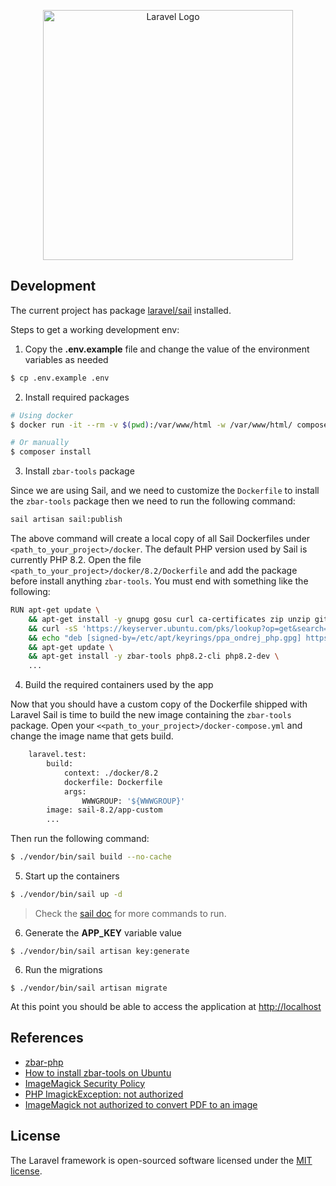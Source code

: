 <p align="center"><a href="https://laravel.com" target="_blank"><img src="https://raw.githubusercontent.com/laravel/art/master/logo-lockup/5%20SVG/2%20CMYK/1%20Full%20Color/laravel-logolockup-cmyk-red.svg" width="400" alt="Laravel Logo"></a></p>

## Development

The current project has package [laravel/sail](https://packagist.org/packages/laravel/sail) installed.

Steps to get a working development env:

1. Copy the **.env.example** file and change the value of the environment variables as needed

```bash
$ cp .env.example .env
```
2. Install required packages

```bash
# Using docker
$ docker run -it --rm -v $(pwd):/var/www/html -w /var/www/html/ composer install

# Or manually
$ composer install 
```

3. Install `zbar-tools` package

Since we are using Sail, and we need to customize the `Dockerfile` to install the `zbar-tools` package then we need to
run the following command:

```bash
sail artisan sail:publish
```

The above command will create a local copy of all Sail Dockerfiles under `<path_to_your_project>/docker`. The default
PHP version used by Sail is currently PHP 8.2. Open the file `<path_to_your_project>/docker/8.2/Dockerfile` and add the
package before install anything `zbar-tools`. You must end with something like the following:

```bash
RUN apt-get update \
    && apt-get install -y gnupg gosu curl ca-certificates zip unzip git supervisor sqlite3 libcap2-bin libpng-dev python2 dnsutils \
    && curl -sS 'https://keyserver.ubuntu.com/pks/lookup?op=get&search=0x14aa40ec0831756756d7f66c4f4ea0aae5267a6c' | gpg --dearmor | tee /etc/apt/keyrings/ppa_ondrej_php.gpg > /dev/null \
    && echo "deb [signed-by=/etc/apt/keyrings/ppa_ondrej_php.gpg] https://ppa.launchpadcontent.net/ondrej/php/ubuntu jammy main" > /etc/apt/sources.list.d/ppa_ondrej_php.list \
    && apt-get update \
    && apt-get install -y zbar-tools php8.2-cli php8.2-dev \ 
    ...
```

4. Build the required containers used by the app

Now that you should have a custom copy of the Dockerfile shipped with Laravel Sail is time to build the new image
containing the `zbar-tools` package. Open your `<<path_to_your_project>/docker-compose.yml` and change the image name
that gets build. 
```bash
    laravel.test:
        build:
            context: ./docker/8.2
            dockerfile: Dockerfile
            args:
                WWWGROUP: '${WWWGROUP}'
        image: sail-8.2/app-custom
        ...
```
Then run the following command:
```bash
$ ./vendor/bin/sail build --no-cache
```

5. Start up the containers

```bash
$ ./vendor/bin/sail up -d
```
> Check the [sail doc](https://laravel.com/docs/10.x/sail) for more commands to run.
> 
6. Generate the **APP_KEY** variable value

```
$ ./vendor/bin/sail artisan key:generate
```

6. Run the migrations

```
$ ./vendor/bin/sail artisan migrate
```

At this point you should be able to access the application at [http://localhost](http://localhost) 

## References
- [zbar-php](https://github.com/tarfin-labs/zbar-php)
- [How to install zbar-tools on Ubuntu](https://installati.one/install-zbar-tools-ubuntu-20-04/)
- [ImageMagick Security Policy](https://imagemagick.org/script/security-policy.php)
- [PHP ImagickException: not authorized](https://stackoverflow.com/questions/37599727/php-imagickexception-not-authorized)
- [ImageMagick not authorized to convert PDF to an image](https://stackoverflow.com/questions/52861946/imagemagick-not-authorized-to-convert-pdf-to-an-image)

## License

The Laravel framework is open-sourced software licensed under the [MIT license](https://opensource.org/licenses/MIT).
